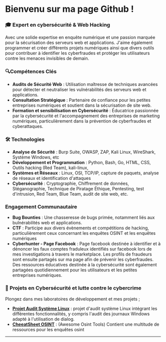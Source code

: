 # Bienvenu sur ma page Github ! 


### 🎓 **Expert en cybersécurité & Web Hacking**
Avec une solide expertise en enquête numérique et une passion marquée pour la sécurisation des serveurs web et applications. J'aime également programmer et créer différents projets numériques ainsi que divers outils pour contribuer à identifier les cyberfraudes et protéger les utilisateurs contre les menaces invisibles de demain. 

### 🔍Compétences Clés
- **Audits de Sécurité Web** : Utilisation maîtresse de techniques avancées pour détecter et neutraliser les vulnérabilités des serveurs web et applications.
- **Consultation Stratégique** : Partenaire de confiance pour les petites entreprises numériques et soutient dans la sécurisation de site web.
- **Formation et sensibilisation en Cybersécurité** : Éducatrice passionnée par la cybersécurité et l'accompagnement des entreprises de marketing numériques, particulièrement dans la prévention de cyberfraudes et cyberattaques.

### 🛠 Technologies
- **Analyse de Sécurité** : Burp Suite, OWASP, ZAP, Kali Linux, WireShark, Système Windows, etc 
- **Développement et Programmation** : Python, Bash, Go, HTML, CSS, Outils hacking (Red Team), kali-linux,   
- **Systèmes et Réseaux** : Linux, OSI, TCP/IP, capture de paquets, analyse de réseaux et identification d'attaques 
- **Cybersécurité** : Cryptographie, Chiffrement de données, Stéganographie, Technique de Piratage Éthique, Pentesting, test d'intrusion, Red Team, Blue Team, audit de site web, etc.

### Engagement Communautaire
- **Bug Bounties** : Une chasseresse de bugs primée, notamment liés aux bulnérabilités web et applications.
- **CTF** : Participe aux divers évènements et compétitions de hacking, particulièrement ceux concernant les enquêtes OSINT et les enquêtes numériques 
- **Cyberhunter - Page Facebook** : Page facebook destinée à identifier et à dénoncer les faux comptes fraduleux identifiés sur facebook lors de mes investigations à travers le marketplace. Les profils de fraudeurs sont ensuite partagés sur ma page afin de prévenir les cyberfraudes. Des ressources éducatives destinée à la cybersécurité sont également partagées quotidiennement pour les utilisateurs et les petites entreprises numériques. 


### 🚀 Projets en Cybersécurité et lutte contre le cybercrime 
Plongez dans mes laboratoires de développement et mes projets ; 
- [**Projet Audit Système Linux**](https://github.com/cyberhunter443/audit_linux) :  projet d'audit système Linux intégrant les différentes fonctionnalités, y compris l'audit des journaux Windows adapté à l'utilisation de dialog.
- [**CheeatSheet OSINT**](https://github.com/cyberhunter443/cheatsheet) : (Awesome Osint Tools) Contient une multitude de ressources pour les enquêtes osint 

---


